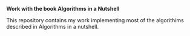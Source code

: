 **Work with the book Algorithms in a Nutshell**

This repository contains my work implementing most of the algorithims described in
Algorithms in a nutshell.